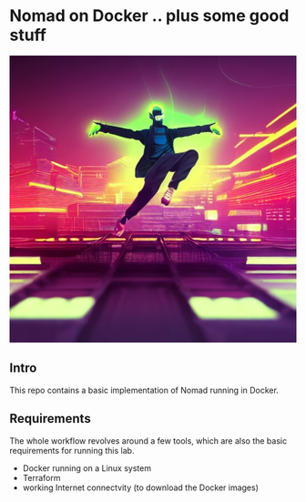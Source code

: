 # Nomad on Docker .. plus some good stuff

![LOGO](https://github.com/eldios/nomad-on-docker/raw/main/assets/logo.jpg)


## Intro

This repo contains a basic implementation of Nomad running in Docker.

## Requirements

The whole workflow revolves around a few tools, which are also the basic
requirements for running this lab.

* Docker running on a Linux system
* Terraform
* working Internet connectvity (to download the Docker images)
